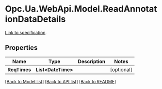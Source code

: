 # Opc.Ua.WebApi.Model.ReadAnnotationDataDetails
[Link to specification](https://reference.opcfoundation.org/v105/Core/docs/Part11/6.5.6/#6.5.6.1).

## Properties

Name | Type | Description | Notes
------------ | ------------- | ------------- | -------------
**ReqTimes** | **List&lt;DateTime&gt;** |  | [optional] 

[[Back to Model list]](../README.md#documentation-for-models) [[Back to API list]](../README.md#documentation-for-api-endpoints) [[Back to README]](../README.md)

